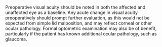 Preoperative visual acuity should be noted in both the affected and unaffected eye as a baseline. Any acute change in visual acuity preoperatively should prompt further evaluation, as this would not be expected from simple lid malposition, and may reflect corneal or other ocular pathology. Formal optometric examination may also be of benefit, particularly if the patient has known additional ocular pathology, such as glaucoma.